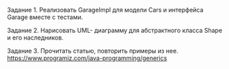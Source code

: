 Задание 1.
Реализовать GarageImpl для модели Cars и интерфейса Garage вместе с тестами.

Задание 2.
Нарисовать UML- диаграмму для абстрактного класса Shape и его наследников.

Задание 3.
Прочитать статью, повторить примеры из нее.
https://www.programiz.com/java-programming/generics




















